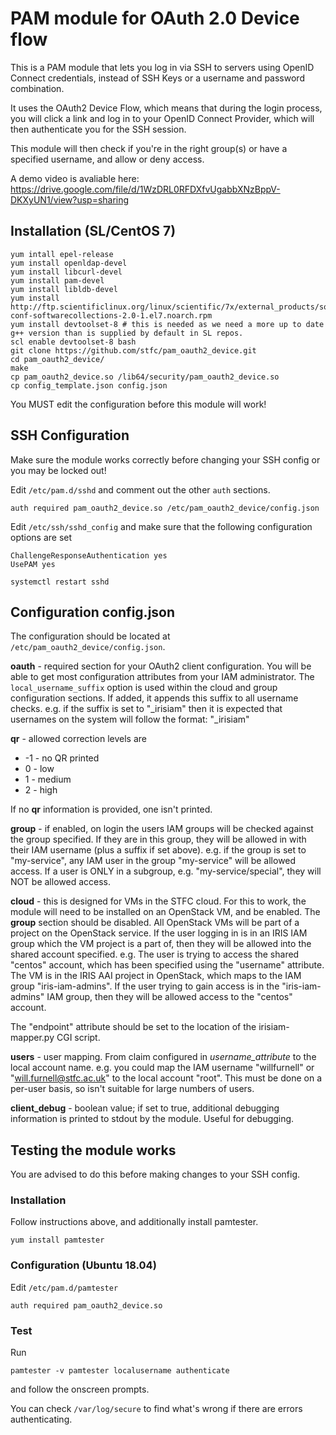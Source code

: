 # PAM module for OAuth 2.0 Device flow

This is a PAM module that lets you log in via SSH to servers using OpenID Connect credentials, instead of SSH Keys or a username and password combination.

It uses the OAuth2 Device Flow, which means that during the login process, you will click a link and log in to your OpenID Connect Provider, which will then authenticate you for the SSH session. 

This module will then check if you're in the right group(s) or have a specified username, and allow or deny access.

A demo video is avaliable here: https://drive.google.com/file/d/1WzDRL0RFDXfvUgabbXNzBppV-DKXyUN1/view?usp=sharing

## Installation (SL/CentOS 7)

```
yum intall epel-release
yum install openldap-devel
yum install libcurl-devel
yum install pam-devel
yum install libldb-devel
yum install http://ftp.scientificlinux.org/linux/scientific/7x/external_products/softwarecollections/yum-conf-softwarecollections-2.0-1.el7.noarch.rpm
yum install devtoolset-8 # this is needed as we need a more up to date g++ version than is supplied by default in SL repos.
scl enable devtoolset-8 bash
git clone https://github.com/stfc/pam_oauth2_device.git
cd pam_oauth2_device/
make
cp pam_oauth2_device.so /lib64/security/pam_oauth2_device.so
cp config_template.json config.json
```
You MUST edit the configuration before this module will work!

## SSH Configuration

Make sure the module works correctly before changing your SSH config or you may be locked out!

Edit `/etc/pam.d/sshd` and comment out the other `auth` sections.

```
auth required pam_oauth2_device.so /etc/pam_oauth2_device/config.json
```

Edit `/etc/ssh/sshd_config` and make sure that the following configuration options are set

```
ChallengeResponseAuthentication yes
UsePAM yes
```

```
systemctl restart sshd
```

## Configuration config.json

The configuration should be located at `/etc/pam_oauth2_device/config.json`.

**oauth** - required section for your OAuth2 client configuration. You will be able to get most configuration attributes from your IAM administrator. The ```local_username_suffix``` option is used within the cloud and group configuration sections. If added, it appends this suffix to all username checks. e.g. if the suffix is set to "_irisiam" then it is expected that usernames on the system will follow the format: "<iam-username>_irisiam"

**qr** - allowed correction levels are

  * -1 - no QR printed
  * 0 - low
  * 1 - medium
  * 2 - high

If no **qr** information is provided, one isn't printed.

**group** - if enabled, on login the users IAM groups will be checked against the group specified. If they are in this group, they will be allowed in with their IAM username (plus a suffix if set above). e.g. if the group is set to "my-service", any IAM user in the group "my-service" will be allowed access. If a user is ONLY in a subgroup, e.g. "my-service/special", they will NOT be allowed access.

**cloud** - this is designed for VMs in the STFC cloud. For this to work, the module will need to be installed on an OpenStack VM, and be enabled. The **group** section should be disabled. All OpenStack VMs will be part of a project on the OpenStack service. If the user logging in is in an IRIS IAM group which the VM project is a part of, then they will be allowed into the shared account specified.
e.g. The user is trying to access the shared "centos" account, which has been specified using the "username" attribute. The VM is in the IRIS AAI project in OpenStack, which maps to the IAM group "iris-iam-admins". If the user trying to gain access is in the "iris-iam-admins" IAM group, then they will be allowed access to the "centos" account.

The "endpoint" attribute should be set to the location of the irisiam-mapper.py CGI script.

**users** - user mapping. From claim configured in *username_attribute* to the local account name. e.g. you could map the IAM username "willfurnell" or "will.furnell@stfc.ac.uk" to the local account "root". This must be done on a per-user basis, so isn't suitable for large numbers of users.

**client_debug** - boolean value; if set to true, additional debugging information is printed to stdout by the module.  Useful for debugging.

## Testing the module works

You are advised to do this before making changes to your SSH config.

### Installation

Follow instructions above, and additionally install pamtester.

```
yum install pamtester
```

### Configuration (Ubuntu 18.04)

Edit `/etc/pam.d/pamtester`

```
auth required pam_oauth2_device.so
```

### Test

Run
```
pamtester -v pamtester localusername authenticate
```
and follow the onscreen prompts.

You can check `/var/log/secure` to find what's wrong if there are errors authenticating.
